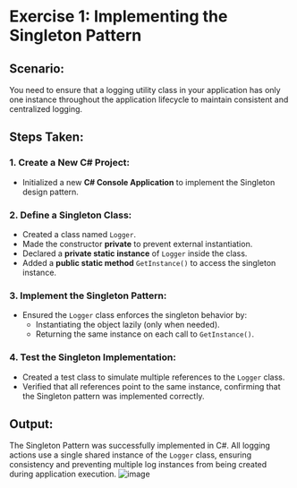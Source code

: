# Exercise 1: Implementing the Singleton Pattern

## Scenario:
You need to ensure that a logging utility class in your application has only one instance throughout the application lifecycle to maintain consistent and centralized logging.

## Steps Taken:

### 1. Create a New C# Project:
- Initialized a new **C# Console Application** to implement the Singleton design pattern.

### 2. Define a Singleton Class:
- Created a class named `Logger`.
- Made the constructor **private** to prevent external instantiation.
- Declared a **private static instance** of `Logger` inside the class.
- Added a **public static method** `GetInstance()` to access the singleton instance.

### 3. Implement the Singleton Pattern:
- Ensured the `Logger` class enforces the singleton behavior by:
  - Instantiating the object lazily (only when needed).
  - Returning the same instance on each call to `GetInstance()`.

### 4. Test the Singleton Implementation:
- Created a test class to simulate multiple references to the `Logger` class.
- Verified that all references point to the same instance, confirming that the Singleton pattern was implemented correctly.

## Output:
The Singleton Pattern was successfully implemented in C#. All logging actions use a single shared instance of the `Logger` class, ensuring consistency and preventing multiple log instances from being created during application execution.
![image](https://github.com/user-attachments/assets/abbae951-f9aa-4bd4-b531-469c86c3b221)

